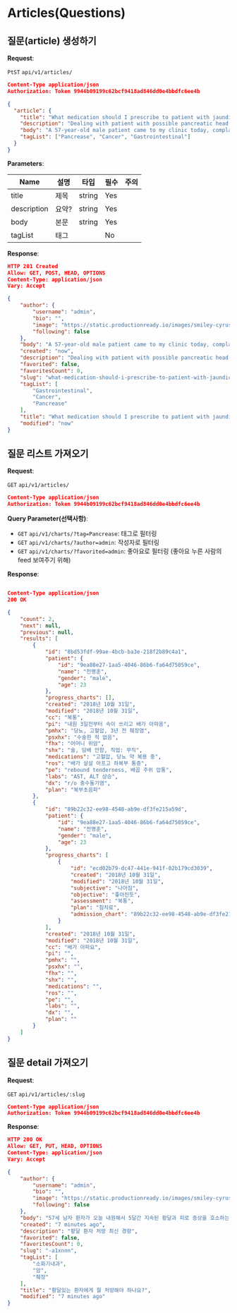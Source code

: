# Articles(Questions)

## 질문(article) 생성하기

**Request**:

`PtST` `api/v1/articles/`
```json
Content-Type application/json
Authorization: Token 9944b09199c62bcf9418ad846dd0e4bbdfc6ee4b

{
  "article": {
    "title": "What medication should I prescribe to patient with jaundice?",
    "description": "Dealing with patient with possible pancreatic head cancer",
    "body": "A 57-year-old male patient came to my clinic today, complaing about jaundice and malaise that existed for the last 5 months. What kind of medication should I give him?",
    "tagList": ["Pancrease", "Cancer", "Gastrointestinal"]
  }
}
```

**Parameters**:

Name       | 설명      | 타입   | 필수 | 주의
-----------|-----------|--------|------|------------
title      | 제목      | string | Yes  |
description| 요약?     | string | Yes  | 
body       | 본문      | string | Yes  | 
tagList    | 태그      |        | No   | 

**Response**:

```json
HTTP 201 Created
Allow: GET, POST, HEAD, OPTIONS
Content-Type: application/json
Vary: Accept 

{
    "author": {
        "username": "admin",
        "bio": "",
        "image": "https://static.productionready.io/images/smiley-cyrus.jpg",
        "following": false
    },
    "body": "A 57-year-old male patient came to my clinic today, complaing about jaundice and malaise that existed for the last 5 months. What kind of medication should I give him?",
    "created": "now",
    "description": "Dealing with patient with possible pancreatic head cancer",
    "favorited": false,
    "favoritesCount": 0,
    "slug": "what-medication-should-i-prescribe-to-patient-with-jaundice-0adb2r",
    "tagList": [
        "Gastrointestinal",
        "Cancer",
        "Pancrease"
    ],
    "title": "What medication should I prescribe to patient with jaundice?",
    "modified": "now"
}
```

## 질문 리스트 가져오기

**Request**:

`GET` `api/v1/articles/`
```json
Content-Type application/json
Authorization: Token 9944b09199c62bcf9418ad846dd0e4bbdfc6ee4b
```
**Query Parameter(선택사항)**:

* `GET` `api/v1/charts/?tag=Pancrease`: 태그로 필터링  
* `GET` `api/v1/charts/?author=admin`:  작성자로 필터링  
* `GET` `api/v1/charts/?favorited=admin`: 좋아요로 필터링 (좋아요 누른 사람의 feed 보여주기 위해)

**Response**:

```json

Content-Type application/json
200 OK

{
    "count": 2,
    "next": null,
    "previous": null,
    "results": [
        {
            "id": "8bd53fdf-99ae-4bcb-ba3e-218f2b89c4a1",
            "patient": {
                "id": "9ea88e27-1aa5-4046-86b6-fa64d75059ce",
                "name": "전명훈",
                "gender": "male",
                "age": 23
            },
            "progress_charts": [],
            "created": "2018년 10월 31일",
            "modified": "2018년 10월 31일",
            "cc": "복통",
            "pi": "내원 3일전부터 속이 쓰리고 배가 아파옴",
            "pmhx": "당뇨, 고혈압, 3년 전 췌장염",
            "psxhx": "수술한 적 없음",
            "fhx": "어머니 위암",
            "shx": "술, 담배 안함, 직업: 무직",
            "medications": "고혈압, 당뇨 약 복용 중",
            "ros": "배가 살살 아프고 하복부 통증",
            "pe": "rebound tenderness, 배꼽 주위 압통",
            "labs": "AST, ALT 상승",
            "dx": "r/o 충수돌기염",
            "plan": "복부초음파"
        },
        {
            "id": "89b22c32-ee98-4548-ab9e-df3fe215a59d",
            "patient": {
                "id": "9ea88e27-1aa5-4046-86b6-fa64d75059ce",
                "name": "전명훈",
                "gender": "male",
                "age": 23
            },
            "progress_charts": [
                {
                    "id": "ecd02b79-dc47-441e-941f-02b179cd3039",
                    "created": "2018년 10월 31일",
                    "modified": "2018년 10월 31일",
                    "subjective": "나아짐",
                    "objective": "좋아진듯",
                    "assessment": "복통",
                    "plan": "침치료",
                    "admission_chart": "89b22c32-ee98-4548-ab9e-df3fe215a59d"
                }
            ],
            "created": "2018년 10월 31일",
            "modified": "2018년 10월 31일",
            "cc": "배가 아파요",
            "pi": "",
            "pmhx": "",
            "psxhx": "",
            "fhx": "",
            "shx": "",
            "medications": "",
            "ros": "",
            "pe": "",
            "labs": "",
            "dx": "",
            "plan": ""
        }
    ]
}
```

## 질문 detail 가져오기

**Request**:

`GET` `api/v1/articles/:slug`
```json
Content-Type application/json
Authorization: Token 9944b09199c62bcf9418ad846dd0e4bbdfc6ee4b
```

**Response**:

```json
HTTP 200 OK
Allow: GET, PUT, HEAD, OPTIONS
Content-Type: application/json
Vary: Accept

{
    "author": {
        "username": "admin",
        "bio": "",
        "image": "https://static.productionready.io/images/smiley-cyrus.jpg",
        "following": false
    },
    "body": "57세 남자 환자가 오늘 내원해서 5달간 지속된 황달과 피로 증상을 호소하는데요, 어떤 처방을 주면 좋을까요??",
    "created": "7 minutes ago",
    "description": "황달 환자 처방 최신 경향",
    "favorited": false,
    "favoritesCount": 0,
    "slug": "-a1xnnn",
    "tagList": [
        "소화기내과",
        "암",
        "췌장"
    ],
    "title": "황달있는 환자에게 뭘 처방해야 하나요?",
    "modified": "7 minutes ago"
}
```
